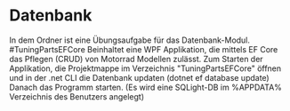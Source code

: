 <h1>Datenbank</h1>
In dem Ordner ist eine Übungsaufgabe für das Datenbank-Modul. 
#TuningPartsEFCore
Beinhaltet eine WPF Applikation, die mittels EF Core das Pflegen (CRUD) von Motorrad Modellen zulässt.
Zum Starten der Applikation, die Projektmappe im Verzeichnis "TuningPartsEFCore" öffnen und in der .net CLI die Datenbank updaten (dotnet ef database update)
Danach das Programm starten. (Es wird eine SQLight-DB im %APPDATA% Verzeichnis des Benutzers angelegt)
